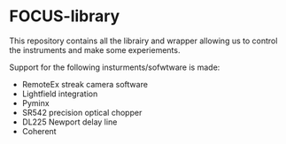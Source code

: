 # FOCUS-library

This repository contains all the librairy and wrapper allowing us to control the instruments and make some experiements.

Support for the following insturments/sofwtware is made:
- RemoteEx streak camera software
- Lightfield integration
- Pyminx 
- SR542 precision optical chopper
- DL225 Newport delay line
- Coherent 
